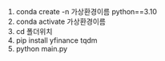 1. conda create -n 가상환경이름 python==3.10
2. conda activate 가상환경이름
3. cd 폴더위치
4. pip install yfinance tqdm
5. python main.py
